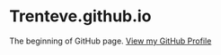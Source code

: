 # Trenteve.github.io
The beginning of GitHub page.
[View my GitHub Profile](https://github.com/Trenteve)
